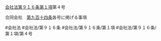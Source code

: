 [会社法第９１６条第１項](会社法＿＿＿＿第９１６条第１項)第４号

合同会社　[第九百十四条](会社法＿＿＿＿第９１４条)各号に掲げる事項


#会社法
#会社法/第９１６条
#会社法/第９１６条/第１項
#会社法/第９１６条/第１項/第４号
